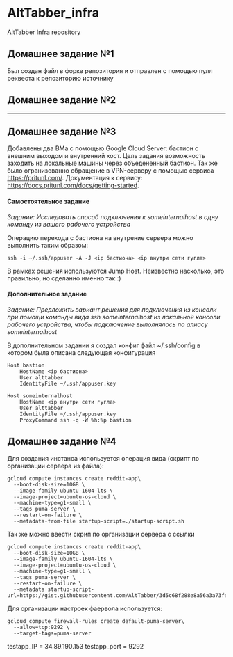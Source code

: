 # AltTabber_infra
AltTabber Infra repository

## Домашнее задание №1
Был создан файл в форке репозитория и отправлен с помощью пулл реквеста к репозиторию источнику

## Домашнее задание №2
---

## Домашнее задание №3
Добавлены два ВМа с помощью Google Cloud Server: бастион с внешним выходом и внутренний хост. Цель задания возможность заходить на локальные машины через объедененный бастион. Так же было огранизованно обращение в VPN-серверу с помощью сервиса https://pritunl.com/. Документация к сервису: https://docs.pritunl.com/docs/getting-started.


#### Самостоятельное задание 
*Задание: Исследовать способ подключения к someinternalhost в одну команду из вашего рабочего устройства*

Операцию перехода с бастиона на внутрение сервера можно выполнить таким образом:
```
ssh -i ~/.ssh/appuser -A -J <ip бастиона> <ip внутри сети гугла>
```
В рамках решения используются Jump Host. Неизвестно насколько, это правильно, но сделанно именно так :)
#### Дополнительное задание
*Задание: Предложить вариант решения для подключения из консоли при помощи команды вида ssh someinternalhost из локальной консоли рабочего устройства, чтобы подключение выполнялось по алиасу someinternalhost*

В дополнительном задании я создал конфиг файл ~/.ssh/config в котором была описана следующая конфигурация
```
Host bastion
	HostName <ip бастиона>
	User alttabber
	IdentityFile ~/.ssh/appuser.key

Host someinternalhost
	HostName <ip внутри сети гугла>
	User alttabber
	IdentityFile ~/.ssh/appuser.key
	ProxyCommand ssh -q -W %h:%p bastion
```

## Домашнее задание №4

Для создания инстанса используется операция вида (скрипт по организации сервера из файла):
```
gcloud compute instances create reddit-app\
  --boot-disk-size=10GB \
  --image-family ubuntu-1604-lts \
  --image-project=ubuntu-os-cloud \
  --machine-type=g1-small \
  --tags puma-server \
  --restart-on-failure \
  --metadata-from-file startup-script=./startup-script.sh
```
Так же можно ввести скрип по организации сервера с ссылки
```
gcloud compute instances create reddit-app\
  --boot-disk-size=10GB \
  --image-family ubuntu-1604-lts \
  --image-project=ubuntu-os-cloud \
  --machine-type=g1-small \
  --tags puma-server \
  --restart-on-failure \
  --metadata startup-script-url=https://gist.githubusercontent.com/AltTabber/3d5c68f288e8a56a3a73feb2b4599928/raw/41c45eba332294783e4733ab739a784eb53d43db/startup_script.sh
```

Для организации настроек фаервола используется:
```
gcloud compute firewall-rules create default-puma-server\
  --allow=tcp:9292 \
  --target-tags=puma-server
```

testapp_IP = 34.89.190.153
testapp_port = 9292
